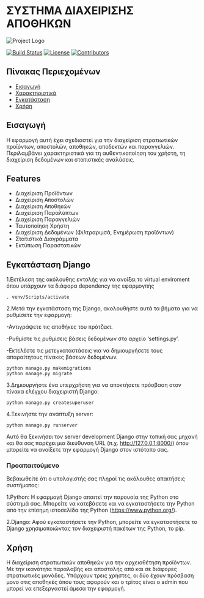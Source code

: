 # ΣΥΣΤΗΜΑ ΔΙΑΧΕΙΡΙΣΗΣ ΑΠΟΘΗΚΩΝ

![Project Logo](https://encrypted-tbn0.gstatic.com/images?q=tbn:ANd9GcQXy4gTMb9AtJU6L-RCPYC8WMWkJ8cjrVEWtg&s)

[![Build Status](https://img.shields.io/badge/build-passing-brightgreen.svg)](https://shields.io)
[![License](https://img.shields.io/badge/license-MIT-blue.svg)](LICENSE)
[![Contributors](https://img.shields.io/badge/contributors-4-brightgreen.svg)](CONTRIBUTORS.md)

## Πίνακας Περιεχομένων

- [Εισαγωγή](#introduction)
- [Χαρακτηριστικά](#features)
- [Εγκατάσταση](#installation)
- [Χρήση](#usage)

## Εισαγωγή

 Η εφαρμογή αυτή έχει σχεδιαστεί για την διαχείριση στρατιωτικών προϊόντων, αποστολών, αποθηκών, αποδεκτών και παραγγελιών. Περιλαμβάνει χαρακτηριστικά για τη αυθεντικοποίηση του χρήστη, τη διαχείριση δεδομένων και στατιστικές αναλύσεις. 


## Features

- Διαχείριση Προϊόντων
- Διαχείριση Αποστολών
- Διαχείριση Αποθηκών
- Διαχείριση Παραλύπτων
- Διαχείριση Παραγγελιών
- Ταυτοποίηση Χρήστη
- Διαχείριση Δεδομένων (Φιλτραριμσά, Ενημέρωση προϊόντων)
- Στατιστικά Διαγράμματα
- Εκτύπωση Παραστατικών

## Εγκατάσταση Django

1.Εκτέλεση της ακόλουθης εντολής για να ανοίξει το virtual enviroment όπου υπάρχουν τα διάφορα dependency της εφαρμογπής 

    . venv/Scripts/activate 


2.Μετά την εγκατάσταση της Django, ακολουθήστε αυτά τα βήματα για να ρυθμίσετε την εφαρμογή:

-Αντιγράψετε τις αποθήκες του πρότζεκτ.

-Ρυθμίστε τις ρυθμίσεις βάσεις δεδομένων στο αρχείο ‘settings.py’. 

-Εκτελέστε τις μετεγκαταστάσεις για να δημιουργήσετε τους απαραίτητους πίνακες βάσεων δεδομένων.

    python manage.py makemigrations
    python manage.py migrate

3.Δημιουργήστε ένα υπερχρήστη για να αποκτήσετε πρόσβαση στον πίνακα ελέγχου διαχειριστή Django:

    python manage.py createsuperuser

4.Ξεκινήστε την ανάπτυξη server:

    python manage.py runserver

Αυτό θα ξεκινήσει τον server development Django στην τοπική σας μηχανή και θα σας παρέχει μια διεύθυνση URL (π.χ. http://127.0.0.1:8000/) όπου μπορείτε να ανοίξετε την εφαρμογή Django στον ιστότοπο σας.

### Προαπαιτούμενο

Βεβαιωθείτε ότι ο υπολογιστής σας πληροί τις ακόλουθες απαιτήσεις συστήματος:

1.Python: Η εφαρμογή Django απαιτεί την παρουσία της Python στο σύστημά σας. Μπορείτε να κατεβάσετε και να εγκαταστήσετε την Python από την επίσημη ιστοσελίδα της Python (https://www.python.org/).
    
2.Django: Αφού εγκαταστήσετε την Python, μπορείτε να εγκαταστήσετε το Django χρησιμοποιώντας τον διαχειριστή πακέτων της Python, το pip.

## Χρήση
Η διαχείριση στρατιωτικών αποθηκών για την αρχειοθέτηση προϊόντων. Με την ικανότητα παραλαβής και αποστολής από και σε διάφορες στρατιωτικές μονάδες. Υπάρχουν τρεις χρήστες, οι δύο έχουν πρόσβαση μονο στις αποθηκές όπου τους αφορούν και ο τρίτος είναι ο admin που μπορεί να επεξεργαστεί άμεσα την εφαρμογή.

```bash

